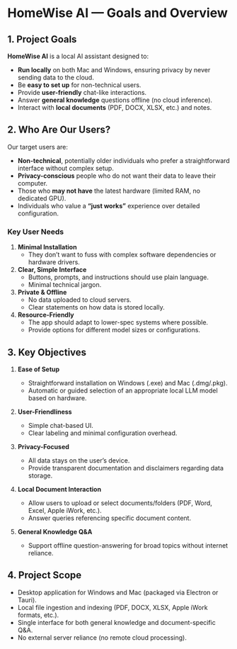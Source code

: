 # HomeWise AI — Goals and Overview

## 1. Project Goals

**HomeWise AI** is a local AI assistant designed to:
- **Run locally** on both Mac and Windows, ensuring privacy by never sending data to the cloud.
- Be **easy to set up** for non-technical users.
- Provide **user-friendly** chat-like interactions.
- Answer **general knowledge** questions offline (no cloud inference).
- Interact with **local documents** (PDF, DOCX, XLSX, etc.) and notes.

## 2. Who Are Our Users?

Our target users are:
- **Non-technical**, potentially older individuals who prefer a straightforward interface without complex setup.
- **Privacy-conscious** people who do not want their data to leave their computer.
- Those who **may not have** the latest hardware (limited RAM, no dedicated GPU).
- Individuals who value a **“just works”** experience over detailed configuration.

### Key User Needs
1. **Minimal Installation**  
   - They don’t want to fuss with complex software dependencies or hardware drivers.
2. **Clear, Simple Interface**  
   - Buttons, prompts, and instructions should use plain language.  
   - Minimal technical jargon.
3. **Private & Offline**  
   - No data uploaded to cloud servers.  
   - Clear statements on how data is stored locally.
4. **Resource-Friendly**  
   - The app should adapt to lower-spec systems where possible.  
   - Provide options for different model sizes or configurations.

## 3. Key Objectives

1. **Ease of Setup**  
   - Straightforward installation on Windows (.exe) and Mac (.dmg/.pkg).  
   - Automatic or guided selection of an appropriate local LLM model based on hardware.

2. **User-Friendliness**  
   - Simple chat-based UI.  
   - Clear labeling and minimal configuration overhead.

3. **Privacy-Focused**  
   - All data stays on the user’s device.  
   - Provide transparent documentation and disclaimers regarding data storage.

4. **Local Document Interaction**  
   - Allow users to upload or select documents/folders (PDF, Word, Excel, Apple iWork, etc.).  
   - Answer queries referencing specific document content.

5. **General Knowledge Q&A**  
   - Support offline question-answering for broad topics without internet reliance.

## 4. Project Scope

- Desktop application for Windows and Mac (packaged via Electron or Tauri).
- Local file ingestion and indexing (PDF, DOCX, XLSX, Apple iWork formats, etc.).
- Single interface for both general knowledge and document-specific Q&A.
- No external server reliance (no remote cloud processing).
